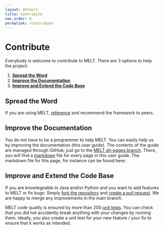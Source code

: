 ```yaml
---
layout: default
title: Contribute
nav_order: 8
permalink: /contribute
---
```


# Contribute
Everybody is welcome to contribute to MELT. There are 3 options to help the project:
1) [**Spread the Word**](#spread-the-word)
2) [**Improve the Documentation**](#improve-the-documentation)
3) [**Improve and Extend the Code Base**](#improve-and-extend-the-code-base)


## Spread the Word
If you are using MELT, [reference](https://dwslab.github.io/melt/cite-melt) and recommend the framework to peers. 

## Improve the Documentation
You do not have to be a programmer to help MELT. You can easily help us by improving the documentation (this user guide). The contents of the guide are managed through GitHub; just go to the [MELT gh-pages branch](https://github.com/dwslab/melt/tree/gh-pages). There, you will find a [markdown](https://en.wikipedia.org/wiki/Markdown) file for every page in this user guide. The markdown file for this page, for instance can be found here: []()


## Improve and Extend the Code Base
If you are knowlegeable in Java and/or Python and you want to add features to MELT or fix bugs: Simply [fork the repository](https://docs.github.com/en/get-started/quickstart/fork-a-repo) and [create a pull request](https://docs.github.com/en/github/collaborating-with-pull-requests/proposing-changes-to-your-work-with-pull-requests/creating-a-pull-request). We are happy to merge any improvements in the main branch.

MELT code quality is ensured by more than 200 [unit tests](https://junit.org/junit5/docs/current/user-guide/#:~:text=JUnit%20Jupiter%20is%20the%20combination%20of%20the%20new,JUnit%204%20based%20tests%20on%20the%20platform.%201.2.). You can check that you did not accidently break anything with your changes by running them. Ideally, you also create a unit test for your new feature / your fix to ensure that it works as intended.